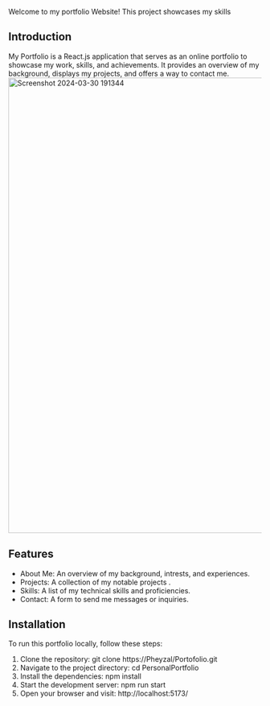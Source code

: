 Welcome to my portfolio Website! This project showcases my skills 

## Introduction
My Portfolio is a React.js application that serves as an online portfolio to showcase my work, skills, and achievements. 
It provides an overview of my background, displays my projects, and offers a way to contact me.
<img width="905" alt="Screenshot 2024-03-30 191344" src="https://github.com/Pheyzal/Portofolio/assets/165474476/59e73f5a-6075-4b5a-b3ed-48f2701c4624">


## Features
- About Me: An overview of my background, intrests, and experiences.
- Projects: A collection of my notable projects .
- Skills: A list of my technical skills and proficiencies.
- Contact: A form to send me messages or inquiries.

## Installation
To run this portfolio locally, follow these steps:
1. Clone the repository: git clone https://Pheyzal/Portofolio.git 
2. Navigate to the project directory: cd PersonalPortfolio
3. Install the dependencies: npm install
4. Start the development server: npm run start
5. Open your browser and visit: http://localhost:5173/



